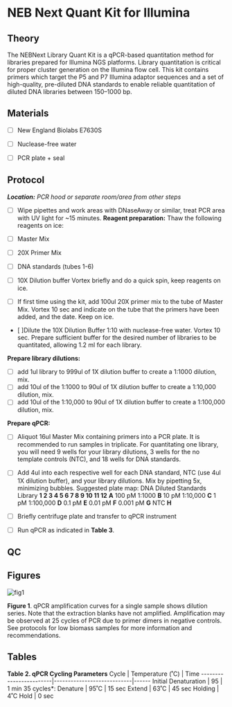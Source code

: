 # NEB Next Quant Kit for Illumina

## Theory
The NEBNext Library Quant Kit is a qPCR-based quantitation method for libraries prepared for Illumina NGS platforms. Library quantitation is critical for proper cluster generation on the Illumina flow cell.  This kit contains primers which target the P5 and P7 Illumina adaptor sequences and a set of high-quality, pre-diluted DNA standards to enable reliable quantitation of diluted DNA libraries between 150–1000 bp.

## Materials

- [ ] New England Biolabs E7630S
- [ ] Nuclease-free water
- [ ] PCR plate + seal


## Protocol
***Location:** PCR hood or separate room/area from other steps*
- [ ] Wipe pipettes and work areas with DNaseAway or similar, treat PCR area with UV light for ~15 minutes.
**Reagent preparation:**
Thaw the following reagents on ice:
- [ ] Master Mix
- [ ] 20X Primer Mix
- [ ] DNA standards (tubes 1-6)
- [ ] 10X Dilution buffer
Vortex briefly and do a quick spin, keep reagents on ice.

- [ ] If first time using the kit, add 100ul 20X primer mix to the tube of Master Mix. Vortex 10 sec and indicate on the tube that the primers have been added, and the date. Keep on ice.
- [ ]Dilute the 10X  Dilution Buffer 1:10 with nuclease-free water. Vortex 10 sec. Prepare sufficient buffer for the desired number of libraries to be quantitated, allowing 1.2 ml for each library.

**Prepare library dilutions:**
- [ ] add 1ul library to 999ul of 1X dilution buffer to create a 1:1000 dilution, mix.
- [ ] add 10ul of the 1:1000 to 90ul of 1X dilution buffer to create a 1:10,000 dilution, mix.
- [ ] add 10ul of the 1:10,000 to 90ul of 1X dilution buffer to create a 1:100,000 dilution, mix.

**Prepare qPCR:**
- [ ] Aliquot 16ul Master Mix containing primers into a PCR plate.
It is recommended to run samples in triplicate. For quantitating one library, you will need 9 wells for your library dilutions, 3 wells for the no template controls (NTC), and 18 wells for DNA standards.
- [ ] Add 4ul into each respective well for each DNA standard, NTC (use 4ul 1X dilution buffer), and your library dilutions. Mix by pipetting 5x, minimizing bubbles.
Suggested plate map:
      DNA       Diluted
    Standards   Library
    **1  2  3  4  5  6  7  8  9  10  11  12**
**A**  100 pM  1:1000
**B**   10 pM  1:10,000
**C**   1 pM   1:100,000
**D**  0.1 pM
**E** 0.01 pM
**F** 0.001 pM
**G**  NTC
**H**

- [ ] Briefly centrifuge plate and transfer to qPCR instrument
- [ ] Run qPCR as indicated in **Table 3**.

## QC

## Figures

![fig1]()

**Figure 1**. qPCR amplification curves for a single sample shows dilution series. Note that the extraction blanks have not amplified. Amplification may be observed at 25 cycles of PCR due to primer dimers in negative controls. See protocols for low biomass samples for more information and recommendations.

## Tables


**Table 2. qPCR Cycling Parameters**
Cycle                   |    	Temperature (˚C)     | Time
------------------------|----------------------------|------
Initial Denaturation    |	95	                     | 1 min
35 cycles\*:
Denature                | 95˚C                       | 15 sec
Extend                  | 63˚C                       | 45 sec
Holding	                | 4˚C	Hold                 | 0 sec


